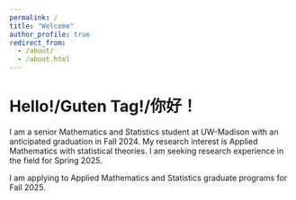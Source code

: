 ```yaml
---
permalink: /
title: "Welcome"
author_profile: true
redirect_from: 
  - /about/
  - /about.html
---
```


Hello!/Guten Tag!/你好！
======
I am a senior Mathematics and Statistics student at UW-Madison with an anticipated graduation in Fall 2024. My research interest is Applied Mathematics with statistical theories. I am seeking research experience in the field for Spring 2025. 

I am applying to Applied Mathematics and Statistics graduate programs for Fall 2025.
